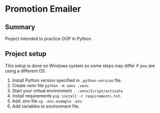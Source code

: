 # Promotion Emailer

## Summary

Project intended to practice OOP in Python.

## Project setup

This setup is done on Windows system so some steps may differ if you are using a different OS.

1. Install Python version specified in `.python-version` file.
2. Create venv file `python -m venv .venv`.
3. Start your virtual environment `. .venv/Script/activate`
4. Install requirements `pip install -r requirements.txt`.
5. Add .env file `cp .env.example .env`
6. Add variables to environment file.

